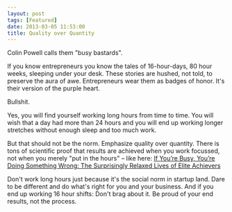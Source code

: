 ```yaml
---
layout: post
tags: [Featured]
date: 2013-03-05 11:53:00
title: Quality over Quantity
---
```

Colin Powell calls them "busy bastards".

If you know entrepreneurs you know the tales of 16-hour-days, 80 hour weeks, sleeping under your desk. These stories are hushed, not told, to preserve the aura of awe. Entrepreneurs wear them as badges of honor. It's their version of the purple heart.

Bullshit.

Yes, you will find yourself working long hours from time to time. You will wish that a day had more than 24 hours and you will end up working longer stretches without enough sleep and too much work.

But that should not be the norm. Emphasize quality over quantity. There is tons of scientific proof that results are achieved when you work focussed, not when you merely "put in the hours" – like here: [If You’re Busy, You’re Doing Something Wrong: The Surprisingly Relaxed Lives of Elite Achievers](http://calnewport.com/blog/2011/11/11/if-youre-busy-youre-doing-something-wrong-the-surprisingly-relaxed-lives-of-elite-achievers/)

Don't work long hours just because it's the social norm in startup land. Dare to be different and do what's right for you and your business. And if you end up working 16 hour shifts: Don't brag about it. Be proud of your end results, not the process.